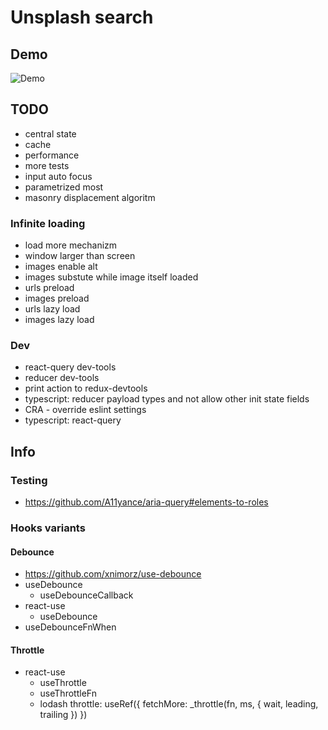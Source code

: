 # Unsplash search

## Demo
![Demo](https://github.com/lishine/unsplash-search/blob/master/screenshot.png "Demo")

## TODO

- central state
- cache
- performance
- more tests
- input auto focus
- parametrized most
- masonry displacement algoritm

### Infinite loading

- load more mechanizm
- window larger than screen
- images enable alt
- images substute while image itself loaded
- urls preload
- images preload
- urls lazy load
- images lazy load

### Dev

- react-query dev-tools
- reducer dev-tools
- print action to redux-devtools
- typescript: reducer payload types and not allow other init state fields
- CRA - override eslint settings
- typescript: react-query

## Info

### Testing
- <https://github.com/A11yance/aria-query#elements-to-roles>

### Hooks variants

#### Debounce

- <https://github.com/xnimorz/use-debounce>
- useDebounce
  - useDebounceCallback
- react-use
  - useDebounce
- useDebounceFnWhen

#### Throttle

- react-use
  - useThrottle
  - useThrottleFn
  - lodash throttle: useRef({ fetchMore: \_throttle(fn, ms, { wait, leading, trailing }) })

